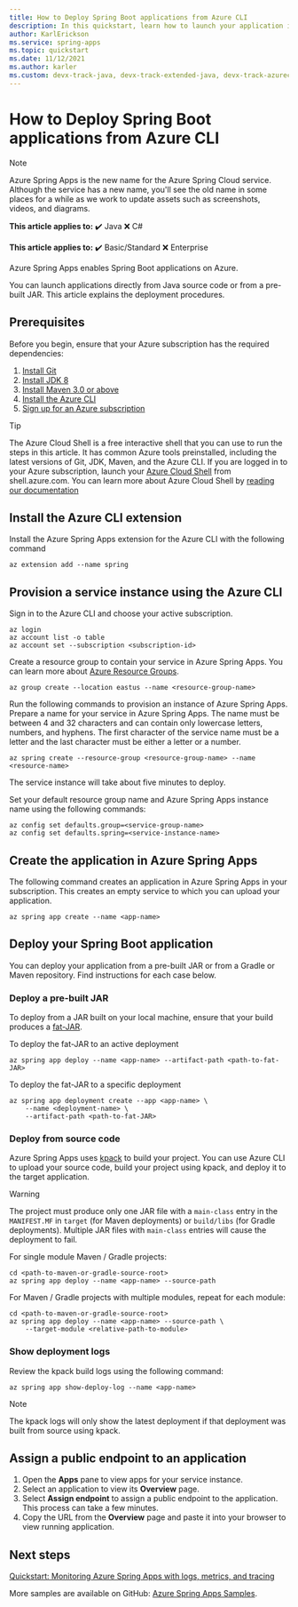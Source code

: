 ```yaml
---
title: How to Deploy Spring Boot applications from Azure CLI
description: In this quickstart, learn how to launch your application in Azure Spring Apps directly from your source code
author: KarlErickson
ms.service: spring-apps
ms.topic: quickstart
ms.date: 11/12/2021
ms.author: karler
ms.custom: devx-track-java, devx-track-extended-java, devx-track-azurecli, mode-api, event-tier1-build-2022
---
```


# How to Deploy Spring Boot applications from Azure CLI

> [!NOTE]
> Azure Spring Apps is the new name for the Azure Spring Cloud service. Although the service has a new name, you'll see the old name in some places for a while as we work to update assets such as screenshots, videos, and diagrams.

**This article applies to:** ✔️ Java ❌ C#

**This article applies to:** ✔️ Basic/Standard ❌️ Enterprise

Azure Spring Apps enables Spring Boot applications on Azure.

You can launch applications directly from Java source code or from a pre-built JAR. This article explains the deployment procedures.

## Prerequisites

Before you begin, ensure that your Azure subscription has the required dependencies:

1. [Install Git](https://git-scm.com/)
2. [Install JDK 8](https://www.oracle.com/technetwork/java/javase/downloads/jdk8-downloads-2133151.html)
3. [Install Maven 3.0 or above](https://maven.apache.org/download.cgi)
4. [Install the Azure CLI](/cli/azure/install-azure-cli)
5. [Sign up for an Azure subscription](https://azure.microsoft.com/free/)

> [!TIP]
> The Azure Cloud Shell is a free interactive shell that you can use to run the steps in this article.  It has common Azure tools preinstalled, including the latest versions of Git, JDK, Maven, and the Azure CLI. If you are logged in to your Azure subscription, launch your [Azure Cloud Shell](https://shell.azure.com) from shell.azure.com.  You can learn more about Azure Cloud Shell by [reading our documentation](../../cloud-shell/overview.md)

## Install the Azure CLI extension

Install the Azure Spring Apps extension for the Azure CLI with the following command

```azurecli
az extension add --name spring
```

## Provision a service instance using the Azure CLI

Sign in to the Azure CLI and choose your active subscription.

```azurecli
az login
az account list -o table
az account set --subscription <subscription-id>
```

Create a resource group to contain your service in Azure Spring Apps. You can learn more about [Azure Resource Groups](../../azure-resource-manager/management/overview.md).

```azurecli
az group create --location eastus --name <resource-group-name>
```

Run the following commands to provision an instance of Azure Spring Apps. Prepare a name for your service in Azure Spring Apps. The name must be between 4 and 32 characters and can contain only lowercase letters, numbers, and hyphens. The first character of the service name must be a letter and the last character must be either a letter or a number.

```azurecli
az spring create --resource-group <resource-group-name> --name <resource-name>
```

The service instance will take about five minutes to deploy.

Set your default resource group name and Azure Spring Apps instance name using the following commands:

```azurecli
az config set defaults.group=<service-group-name>
az config set defaults.spring=<service-instance-name>
```

## Create the application in Azure Spring Apps

The following command creates an application in Azure Spring Apps in your subscription.  This creates an empty service to which you can upload your application.

```azurecli
az spring app create --name <app-name>
```

## Deploy your Spring Boot application

You can deploy your application from a pre-built JAR or from a Gradle or Maven repository.  Find instructions for each case below.

### Deploy a pre-built JAR

To deploy from a JAR built on your local machine, ensure that your build produces a [fat-JAR](https://docs.spring.io/spring-boot/docs/current/reference/html/howto-build.html#howto-create-an-executable-jar-with-maven).

To deploy the fat-JAR to an active deployment

```azurecli
az spring app deploy --name <app-name> --artifact-path <path-to-fat-JAR>
```

To deploy the fat-JAR to a specific deployment

```azurecli
az spring app deployment create --app <app-name> \
    --name <deployment-name> \
    --artifact-path <path-to-fat-JAR>
```

### Deploy from source code

Azure Spring Apps uses [kpack](https://github.com/pivotal/kpack) to build your project.  You can use Azure CLI to upload your source code, build your project using kpack, and deploy it to the target application.

> [!WARNING]
> The project must produce only one JAR file with a `main-class` entry in the `MANIFEST.MF` in `target` (for Maven deployments) or `build/libs` (for Gradle deployments).  Multiple JAR files with `main-class` entries will cause the deployment to fail.

For single module Maven / Gradle projects:

```azurecli
cd <path-to-maven-or-gradle-source-root>
az spring app deploy --name <app-name> --source-path
```

For Maven / Gradle projects with multiple modules, repeat for each module:

```azurecli
cd <path-to-maven-or-gradle-source-root>
az spring app deploy --name <app-name> --source-path \
    --target-module <relative-path-to-module>
```

### Show deployment logs

Review the kpack build logs using the following command:

```azurecli
az spring app show-deploy-log --name <app-name>
```

> [!NOTE]
> The kpack logs will only show the latest deployment if that deployment was built from source using kpack.

## Assign a public endpoint to an application

1. Open the **Apps** pane to view apps for your service instance.
2. Select an application to view its **Overview** page.
3. Select **Assign endpoint** to assign a public endpoint to the application. This process can take a few minutes.
4. Copy the URL from the **Overview** page and paste it into your browser to view running application.

## Next steps

[Quickstart: Monitoring Azure Spring Apps with logs, metrics, and tracing](quickstart-logs-metrics-tracing.md)

More samples are available on GitHub: [Azure Spring Apps Samples](https://github.com/Azure-Samples/azure-spring-apps-samples).
